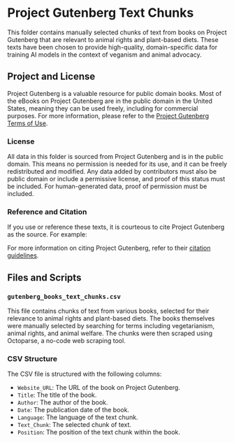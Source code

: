 # Project Gutenberg Text Chunks

This folder contains manually selected chunks of text from books on Project Gutenberg that are relevant to animal rights and plant-based diets. These texts have been chosen to provide high-quality, domain-specific data for training AI models in the context of veganism and animal advocacy.

## Project and License

Project Gutenberg is a valuable resource for public domain books. Most of the eBooks on Project Gutenberg are in the public domain in the United States, meaning they can be used freely, including for commercial purposes. For more information, please refer to the [Project Gutenberg Terms of Use](https://www.gutenberg.org/wiki/Gutenberg:Terms_of_Use).

### License
All data in this folder is sourced from Project Gutenberg and is in the public domain. This means no permission is needed for its use, and it can be freely redistributed and modified. Any data added by contributors must also be public domain or include a permissive license, and proof of this status must be included. For human-generated data, proof of permission must be included.

### Reference and Citation
If you use or reference these texts, it is courteous to cite Project Gutenberg as the source. For example:


For more information on citing Project Gutenberg, refer to their [citation guidelines](https://www.gutenberg.org/wiki/Gutenberg:How-To#Citing_Project_Gutenberg).

## Files and Scripts

### `gutenberg_books_text_chunks.csv`
This file contains chunks of text from various books, selected for their relevance to animal rights and plant-based diets. The books themselves were manually selected by searching for terms including vegetarianism, animal rights, and animal welfare. The chunks were then scraped using Octoparse, a no-code web scraping tool.

### CSV Structure
The CSV file is structured with the following columns:
- `Website_URL`: The URL of the book on Project Gutenberg.
- `Title`: The title of the book.
- `Author`: The author of the book.
- `Date`: The publication date of the book.
- `Language`: The language of the text chunk.
- `Text_Chunk`: The selected chunk of text.
- `Position`: The position of the text chunk within the book.
